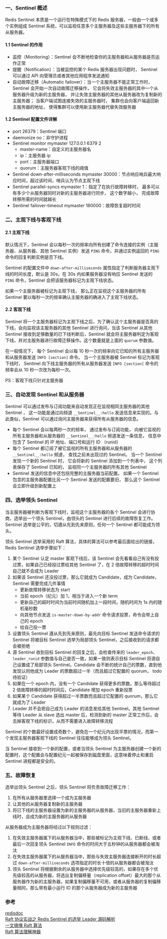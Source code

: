 ### 一、Sentinel 概述

Redis Sentinel 本质是一个运行在特殊模式下的 Redis 服务器，一般由一个或多个实例组成 Sentinel 系统，可以监视任意多个主服务器及这些主服务器下的所有从服务器。

#### 1.1 Sentinel 的作用

 - 监控（Monitoring）：Sentinel 会不断地检查你的主服务器和从服务器是否运作正常
 - 提醒（Notification）：当被监控的某个 Redis 服务器出现问题时， Sentinel 可以通过 API 向管理员或者其他应用程序发送通知
 - 自动故障迁移（Automatic failover）：当一个主服务器不能正常工作时， Sentinel 会开始一次自动故障迁移操作， 它会将失效主服务器的其中一个从服务器升级为新的主服务器， 并让失效主服务器的其他从服务器改为复制新的主服务器； 当客户端试图连接失效的主服务器时， 集群也会向客户端返回新主服务器的地址， 使得集群可以使用新主服务器代替失效服务器

#### 1.2 Sentinel 配置文件详解

 - port 26379：Sentinel 端口
 - daemonize no：非守护进程
 - Sentinel monitor mymaster 127.0.0.1 6379 2
    - master-name：自定义的主服务器名
    - ip：主服务器 ip
    - port：主服务器端口
    - quorum：主服务器客观下线的阈值
 - Sentinel down-after-milliseconds mymaster 30000：节点响应哨兵最大响应时间，超过该时间，哨兵认为节点主观下线
 - Sentinel parallel-syncs mymaster 1：指定了在执行故障转移时， 最多可以有多少个从服务器同时对新的主服务器进行同步， 这个数字越小， 完成故障转移所需的时间就越长
 - Sentinel failover-timeout mymaster 180000：故障恢复超时时间

### 二、主观下线与客观下线

#### 2.1 主观下线

默认情况下，Sentinel 会以每秒一次的频率向所有创建了命令连接的实例（主服务器、从服务器、其他 Sentinel 实例）发送 `PING` 命令，并通过实例返回的 `PING` 命令的回复判断实例是否下线。

Sentinel 的配置文件中 `down-after-milliseconds` 属性指定了判断服务器主观下线的时间长度，默认是 30s，在 30s 内如果服务器没有响应 Sentinel 发送的 `PING` 命令，Sentinel 会把该服务器标记为主观下线状态。

如果一个主服务器被标记为主观下线， 那么正在监视这个主服务器的所有 Sentinel 要以每秒一次的频率确认主服务器的确进入了主观下线状态。

#### 2.2 客观下线

Sentinel 将一个主服务器标记为主观下线之后，为了确认这个主服务器是否真的下线，会向监视该主服务器的其他 Sentinel 进行询问，当该 Sentinel 从其他 Sentinel 接收到足够数量的已下线判断后，Sentinel 就会将主服务器判定为客观下线，并对主服务器进行故障迁移操作。这个数量就是上面的 `quorum` 参数值。

在一般情况下， 每个 Sentinel 会以每 10 秒一次的频率向它已知的所有主服务器和从服务器发送 `INFO [section]` 命令。 当一个主服务器被 Sentinel 标记为客观下线时， Sentinel 向下线主服务器的所有从服务器发送 `INFO [section]` 命令的频率会从 10 秒一次改为每秒一次。

PS：客观下线只针对主服务器

### 三、自动发现 Sentinel 和从服务器

Sentinel 可以通过发布与订阅功能来自动发现正在监视相同主服务器的其他 Sentinel ， 这一功能是通过向频道 `__Sentinel__:hello` 发送信息来实现的。与此类似，Sentinel 可以通过询问主服务器来获得所有从服务器的信息。

 - 每个 Sentinel 会以每两秒一次的频率， 通过发布与订阅功能， 向被它监视的所有主服务器和从服务器的 `__Sentinel__:hello` 频道发送一条信息， 信息中包含了 Sentinel 的 IP 地址、端口号和运行 ID （runid）
 - 每个 Sentinel 都订阅了被它监视的所有主服务器和从服务器的 `__Sentinel__:hello` 频道， 查找之前未出现过的 Sentinel。 当一个 Sentinel 发现一个新的 Sentinel 时， 它会将新的 Sentinel 添加到一个列表中， 这个列表保存了 Sentinel 已知的， 监视同一个主服务器的所有其他 Sentinel
 - Sentinel 发送的信息中还包括完整的主服务器当前配置。 如果一个 Sentinel 包含的主服务器配置比另一个 Sentinel 发送的配置要旧， 那么这个 Sentinel 会立即升级到新配置上

### 四、选举领头 Sentinel

当主服务器被判断为客观下线时，监视这个主服务器的各个 Sentinel 会进行协商，选举出一个领头 Sentinel，由领头的 Sentinel 进行后续的故障恢复工作。Sentinel 选举是公平的，切遵从先到先来原则，任何一个 Sentinel 都可能成为领头。

领头 Sentinel 选举采用的 Raft 算法，具体的算法可以参考最后面给出的链接，Redis Sentinel 选举步骤如下：
 
 1. 某个 Sentinel 认定 master 客观下线后，该 Sentinel 会先看看自己有没有投过票，如果自己已经投过票给其他 Sentinel 了，在 2 倍故障转移的超时时间自己就不会成为 Leader
 2. 如果该 Sentinel 还没投过票，那么它就成为 Candidate，成为 Candidate，Sentinel 需要完成几件事情 
    - 更新故障转移状态为 start
    - 当前 epoch（纪元）加 1，相当于进入一个新 term
    - 更新自己的超时时间为当前时间随机加上一段时间，随机时间为 1s 内的随机毫秒数
    - 向其他节点发送 `is-master-down-by-addr` 命令请求投票，命令会带上自己的 epoch
    - 给自己投一票
 3. 设置领头 Sentinel 遵从先到先来原则，最先向目标 Sentinel 发送命令请求的 Sentinel 将被目标 Sentinel 选举为局部领头 Sentinel，之后接收到的请求都会被拒绝
 4. 源 Sentinel 收到目标 Sentinel 的回复之后，会检查传来的 `leader_epoch`、`leader_runid` 参数值与自己是否一致，如果一致则表示目标 Sentinel 将源自己设置成了局部领头 Sentinel。Candidate 会不断的统计自己的票数，直到他发现认同他成为 Leader 的票数超过一半（而且超过它配置的 quorum， todo 待验证）
 5. 如果在一个 epoch 内，没有一个 Candidate 获得更多的票数。那么等待超过 2 倍故障转移的超时时间后，Candidate 增加 epoch 重新投票
 6. 如果某个 Candidate 获得超过一半票数而且超过它配置的 quorum，那么它就成为了 Leader
 7. Leader 并不会把自己成为 Leader 的消息发给其他 Sentinel。其他 Sentinel 等待 Leader 从 slave 选出 master 后，检测到新的 master 正常工作后，会去掉客观下线的标识，从而不需要进入故障转移流程

Sentinel 的个数最好设置成奇数个，避免在一个纪元内出现平票的情况，而第一个发现主服务器客观下线的 Sentinel 往往能够成为领头 Sentinel。

当 Sentinel 接收到一个新的配置，或者当领头 Sentinel 为主服务器创建一个新的配置时，这个配置会与配置纪元一起被保存到磁盘里面，这意味着停止和重启 Sentinel 进程都是安全的。

### 五、故障恢复

选举出领头 Sentinel 之后，领头 Sentinel 将负责故障迁移工作：

 1. 在所有从服务器里选择一个成为主服务器
 2. 让其他的从服务器复制新的主服务器
 3. 将已下线的主服务器设置为新的主服务器的从服务器，当旧的主服务器重新上线时，会成为新的主服务器的从服务器

从服务器成为主服务器将经过以下规则过滤：

 1. 在失效主服务器属下的从服务器当中，那些被标记为主观下线、已断线、或者最后一次回复领头 Sentinel `INFO` 命令的时间大于五秒钟的从服务器都会被淘汰
 2. 在失效主服务器属下的从服务器当中，那些与失效主服务器连接断开的时长超过 `down-after-milliseconds` 选项指定的时长十倍的从服务器都会被淘汰
 3. 领头 Sentinel 将根据剩余的从服务器中选择优先级较高的，如果存在多个优先级较高的从服务器，将选出复制偏移量（replication offset）最大的那个从服务器作为新的主服务器，如果复制偏移量不可用，或者从服务器的复制偏移量相同，那么带有最小运行 ID 的那个从服务器成为新的主服务器

### 参考

[redisdoc](http://redisdoc.com/topic/Sentinel.html#id3) <br>
[Raft 协议实战之 Redis Sentinel 的选举 Leader 源码解析 ](https://cloud.tencent.com/developer/article/1021467) <br>
[一文搞懂 Raft 算法 ](https://www.cnblogs.com/xybaby/p/10124083.html) <br>
[Raft 算法理解神器 ](http://thesecretlivesofdata.com/raft/) <br>
